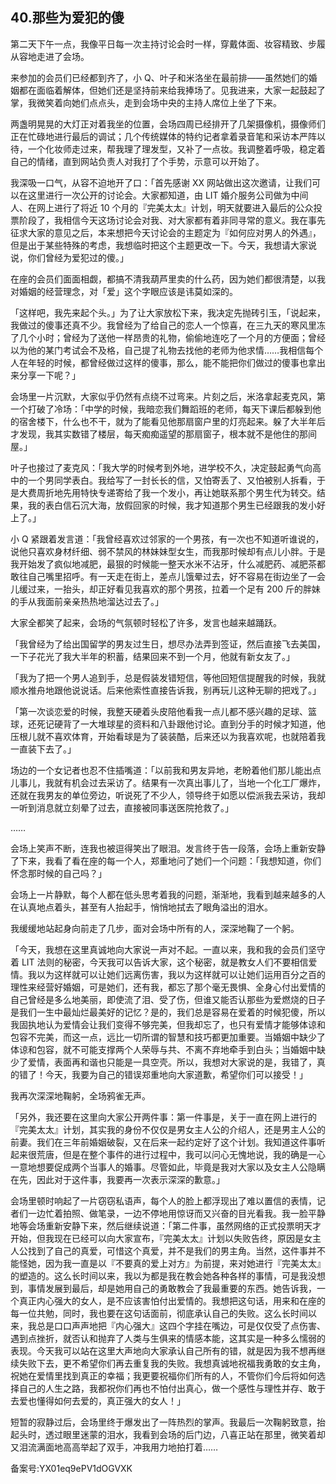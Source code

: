 ## 40.那些为爱犯的傻
第二天下午一点，我像平日每一次主持讨论会时一样，穿戴体面、妆容精致、步履从容地走进了会场。


来参加的会员们已经都到齐了，小 Q、叶子和米洛坐在最前排——虽然她们的婚姻都在面临着解体，但她们还是坚持前来给我捧场了。见我进来，大家一起鼓起了掌，我微笑着向她们点点头，走到会场中央的主持人席位上坐了下来。


两盏明晃晃的大灯正对着我坐的位置，会场四周已经排开了几架摄像机，摄像师们正在忙碌地进行最后的调试；几个传统媒体的特约记者拿着录音笔和采访本严阵以待，一个化妆师走过来，帮我理了理发型，又补了一点妆。我调整着呼吸，稳定着自己的情绪，直到网站负责人对我打了个手势，示意可以开始了。


我深吸一口气，从容不迫地开了口：「首先感谢 XX 网站做出这次邀请，让我们可以在这里进行一次公开的讨论会。大家都知道，由 LIT 婚介服务公司做为中间人、在网上进行了将近 10 个月的『完美太太』计划，明天就要进入最后的公众投票阶段了，我相信今天这场讨论会对我、对大家都有着非同寻常的意义。我在事先征求大家的意见之后，本来想把今天讨论会的主题定为『如何应对男人的外遇』，但是出于某些特殊的考虑，我想临时把这个主题更改一下。今天，我想请大家说说，你们曾经为爱犯过的傻。」


在座的会员们面面相觑，都搞不清我葫芦里卖的什么药，因为她们都很清楚，以我对婚姻的经营理念，对「爱」这个字眼应该是讳莫如深的。


「这样吧，我先来起个头。」为了让大家放松下来，我决定先抛砖引玉，「说起来，我做过的傻事还真不少。我曾经为了给自己的恋人一个惊喜，在三九天的寒风里冻了几个小时；曾经为了送他一样昂贵的礼物，偷偷地连吃了一个月的方便面；曾经以为他的某门考试会不及格，自己提了礼物去找他的老师为他求情……我相信每个人在年轻的时候，都曾经做过这样的傻事，那么，能不能把你们做过的傻事也拿出来分享一下呢？」


会场里一片沉默，大家似乎仍然有点绕不过弯来。片刻之后，米洛拿起麦克风，第一个打破了冷场：「中学的时候，我暗恋我们舞蹈班的老师，每天下课后都躲到他的宿舍楼下，什么也不干，就为了能看见他那扇窗户里的灯亮起来。躲了大半年后才发现，我其实数错了楼层，每天痴痴遥望的那扇窗子，根本就不是他住的那间屋。」


叶子也接过了麦克风：「我大学的时候考到外地，进学校不久，决定鼓起勇气向高中的一个男同学表白。我给写了一封长长的信，又怕寄丢了、又怕被别人拆看，于是大费周折地先用特快专递寄给了我一个发小，再让她联系那个男生代为转交。结果，我的表白信石沉大海，放假回家的时候，我才知道那个男生已经跟我的发小好上了。」


小 Q 紧跟着发言道：「我曾经喜欢过邻家的一个男孩，有一次也不知道听谁说的，说他只喜欢身材纤细、弱不禁风的林妹妹型女生，而我那时候却有点儿小胖。于是我开始发了疯似地减肥，最狠的时候能一整天水米不沾牙，什么减肥药、减肥茶都敢往自己嘴里招呼。有一天走在街上，差点儿饿晕过去，好不容易在街边坐了一会儿缓过来，一抬头，却正好看见我喜欢的那个男孩，拉着一个足有 200 斤的胖妹的手从我面前亲亲热热地溜达过去了。」


大家全都笑了起来，会场的气氛顿时轻松了许多，发言也越来越踊跃。


「我曾经为了给出国留学的男友过生日，想尽办法弄到签证，然后直接飞去美国，一下子花光了我大半年的积蓄，结果回来不到一个月，他就有新女友了。」


「我为了把一个男人追到手，总是假装发错短信，等他回短信提醒我的时候，我就顺水推舟地跟他说说话。后来他索性直接告诉我，别再玩儿这种无聊的把戏了。」


「第一次谈恋爱的时候，我整天硬着头皮陪他看我一点儿都不感兴趣的足球、篮球，还死记硬背了一大堆球星的资料和八卦跟他讨论。直到分手的时候才知道，他压根儿就不喜欢体育，开始看球是为了装装酷，后来还以为我喜欢呢，也就陪着我一直装下去了。」


场边的一个女记者也忍不住插嘴道：「以前我和男友异地，老盼着他们那儿能出点儿事儿，我就有机会过去采访了。结果有一次真出事儿了，当地一个化工厂爆炸，还就在我男友的单位旁边，听说死了不少人，领导终于如愿以偿派我去采访，我却一听到消息就立刻晕了过去，直接被同事送医院抢救了。」


……


会场上笑声不断，连我也被逗得笑出了眼泪。发言终于告一段落，会场上重新安静了下来，我看了看在座的每一个人，郑重地问了她们一个问题：「我想知道，你们怀念那时候的自己吗？」


会场上一片静默，每个人都在低头思考着我的问题，渐渐地，我看到越来越多的人在认真地点着头，甚至有人抬起手，悄悄地拭去了眼角溢出的泪水。


我缓缓地站起身向前走了几步，面对会场中所有的人，深深地鞠了一个躬。


「今天，我想在这里真诚地向大家说一声对不起。一直以来，我和我的会员们坚守着 LIT 法则的秘密，今天我可以告诉大家，这个秘密，就是教女人们不要相信爱情。我以为这样就可以让她们远离伤害，我以为这样就可以让她们运用百分之百的理性来经营好婚姻，可是她们，还有我，都忘了那个毫无畏惧、全身心付出爱情的自己曾经是多么地美丽，即使流了泪、受了伤，但谁又能否认那些为爱燃烧的日子是我们一生中最灿烂最美好的记忆？是的，我们总是容易在爱着的时候犯傻，所以我固执地认为爱情会让我们变得不够完美，但我却忘了，也只有爱情才能够体谅和包容不完美，而这一点，远比一切所谓的智慧和技巧都更加重要。当婚姻中缺少了体谅和包容，就不可能支撑两个人荣辱与共、不离不弃地牵手到白头；当婚姻中缺少了爱情，表面再和谐也只能是一具空壳。所以，我想对大家说的是，我错了，真的错了！今天，我要为自己的错误郑重地向大家道歉，希望你们可以接受！」


我再次深深地鞠躬，全场鸦雀无声。


「另外，我还要在这里向大家公开两件事：第一件事是，关于一直在网上进行的『完美太太』计划，其实我的身份不仅仅是男女主人公的介绍人，还是男主人公的前妻。我们在三年前婚姻破裂，又在后来一起约定好了这个计划。我知道这件事听起来很荒唐，但是在整个事件的进行过程中，我可以问心无愧地说，我的确是一心一意地想要促成两个当事人的婚事。尽管如此，毕竟是我对大家以及女主人公隐瞒在先，因此对于这件事，我要再一次表示深深的歉意。」


会场里顿时响起了一片窃窃私语声，每个人的脸上都浮现出了难以置信的表情，记者们一边忙着拍照、做笔录，一边不停地用惊讶而又兴奋的目光看我。我一脸平静地等会场重新安静下来，然后继续说道：「第二件事，虽然网络的正式投票明天才开始，但我现在已经可以向大家宣布，『完美太太』计划以失败告终，原因是女主人公找到了自己的真爱，可惜这个真爱，并不是我们的男主角。当然，这件事并不能怪她，因为我一直是以『不要真的爱上对方』为前提，来对她进行『完美太太』的塑造的。这么长时间以来，我以为都是我在教会她各种各样的事情，可是我没想到，事情发展到最后，却是她用自己的勇敢教会了我最重要的东西。她告诉我，一个真正内心强大的女人，是不应该害怕付出爱情的。我想把这句话，用来和在座的每一位共勉，同时，我也要在这句话面前，彻底承认自己的失败。这么长时间以来，我总是口口声声地把『内心强大』这四个字挂在嘴边，可是仅仅受了点伤害、遇到点挫折，就否认和抛弃了人类与生俱来的情感本能，这其实是一种多么懦弱的表现。今天我可以站在这里大声地向大家承认自己所有的错，就是因为我不想再继续失败下去，更不希望你们再去重复我的失败。我想真诚地祝福我勇敢的女主角，祝她在爱情里找到真正的幸福；我更要祝福你们所有的人，不管你们今后将如何选择自己的人生之路，我都祝你们再也不怕付出真心，做一个感性与理性并存、敢于去爱也懂得如何去爱的，真正强大的女人！」


短暂的寂静过后，会场里终于爆发出了一阵热烈的掌声。我最后一次鞠躬致意，抬起头时，透过眼里迷蒙的泪水，我看到会场的后门边，八喜正站在那里，微笑着却又泪流满面地高高举起了双手，冲我用力地拍打着……


备案号:YX01eq9ePV1dOGVXK

